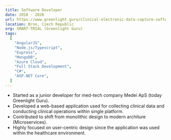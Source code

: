 ```yaml
---
title: Software Developer
date: 2018 - 2020
url: https://www.greenlight.guru/clinical-electronic-data-capture-software
location: Brno, Czech Republic
org: SMART-TRIAL (Greenlight Guru)
tags:
  [
    "AngularJS",
    "Node.js/Typescript",
    "Express",
    "MongoDB",
    "Azure Cloud",
    "Full Stack Development",
    "C#",
    "ASP.NET Core",
  ]
---
```


- Started as a junior developer for med-tech company Medei ApS (today Greenlight Guru).
- Developed a web-based application used for collecting clinical data and conducting clinical operations within single platform.   
- Contributed to shift from monolithic design to modern architure (Microservices).
- Highly focused on user-centric design since the application was used within the healthcare environment. 
